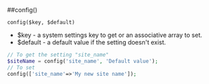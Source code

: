 ##config()

```config($key, $default)```

- $key - a system settings key to get or an associative array to set.
- $default - a default value if the setting doesn't exist.
```php
// To get the setting "site_name"
$siteName = config('site_name', 'Default value');
// To set 
config(['site_name'=>'My new site name']);
```